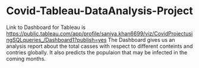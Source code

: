 # Covid-Tableau-DataAnalysis-Project
Link to Dashboard for Tableau is 
https://public.tableau.com/app/profile/saniya.khan6699/viz/CovidProjectusingSQLqueries_/Dashboard1?publish=yes
The Dashboard gives us an analysis report about the total casses with respect to different conteints and contries globally.
It also predicts the populaion that may be infected in the coming months.
